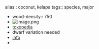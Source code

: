 alias:: coconut, kelapa
tags:: species, major

- wood-density:: 750
- ![image.png](https://peach-geographical-bat-397.mypinata.cloud/ipfs/QmSmuebhcWwq8PL9XP6drpgQ4hw8ntpgnSLYcLkh1YeQ7Y)
- [tokopedia](https://www.tokopedia.com/pusatgrosirb/bibit-tanaman-kelapa-genjah-entok?extParam=ivf%3Dfalse&src=topads)
- dwarf variation needed
- [info](https://www.fruitrop.com/en/Articles-by-subject/Agronomy/2011/Coconut-cultivation)
-